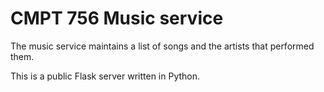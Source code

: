 # CMPT 756 Music service

The music service maintains a list of songs and the artists that performed them.

This is a public Flask server written in Python.
